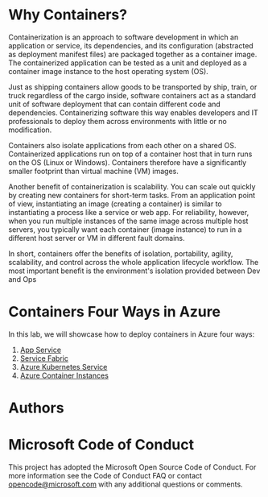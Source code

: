 # Why Containers?

Containerization is an approach to software development in which an application or service, its dependencies, and its configuration (abstracted as deployment manifest files) are packaged together as a container image. 
The containerized application can be tested as a unit and deployed as a container image instance to the host operating system (OS).

Just as shipping containers allow goods to be transported by ship, train, or truck regardless of the cargo inside, software containers act as a standard unit of software deployment that can contain different code and dependencies. Containerizing software this way enables developers and IT professionals to deploy them across environments with little or no modification.

Containers also isolate applications from each other on a shared OS. Containerized applications run on top of a container host that in turn runs on the OS (Linux or Windows). Containers therefore have a significantly smaller footprint than virtual machine (VM) images.

Another benefit of containerization is scalability. You can scale out quickly by creating new containers for short-term tasks. From an application point of view, instantiating an image (creating a container) is similar to instantiating a process like a service or web app. For reliability, however, when you run multiple instances of the same image across multiple host servers, you typically want each container (image instance) to run in a different host server or VM in different fault domains.

In short, containers offer the benefits of isolation, portability, agility, scalability, and control across the whole application lifecycle workflow. The most important benefit is the environment's isolation provided between Dev and Ops

# Containers Four Ways in Azure
In this lab, we will showcase how to deploy containers in Azure four ways:
1. [App Service](https://azure.microsoft.com/en-us/services/app-service/) 
2. [Service Fabric](https://azure.microsoft.com/en-us/services/service-fabric/)
3. [Azure Kubernetes Service](https://azure.microsoft.com/en-us/free/kubernetes-service/search/?&OCID=AID719825_SEM_LPmbT3sq&lnkd=Google_Azure_Brand&gclid=Cj0KCQjw_7HdBRDPARIsAN_ltcJApFDF6gPnEVs6pjFjKlaAnfwU-qeWywytCzkIbYRe9qUo0p5WiZYaAtJ9EALw_wcB&dclid=CJOeraOT3N0CFVg9TwodhDUJQA)
4. [Azure Container Instances](https://azure.microsoft.com/en-us/services/container-instances/)

# Authors

# Microsoft Code of Conduct
This project has adopted the Microsoft Open Source Code of Conduct. For more information see the Code of Conduct FAQ or contact opencode@microsoft.com with any additional questions or comments.
